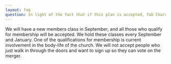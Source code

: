 ```yaml
---
layout: faq
question: In light of the fact that if this plan is accepted, Tab Church as it is today will no longer exist.  I would propose that no new members be accepted until this plan has been either accepted or rejected. Otherwise, it would look like an opportunity for voices on either side of this issue are trying to inject improper influence.
---
```

We will have a new members class in September, and all those who qualify for membership will be accepted.  We hold these classes every September and January.   One of the qualifications for membership is current involvement in the body-life of the church.  We will not accept people who just walk in through the doors and want to sign up so they can vote on the merger.   